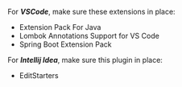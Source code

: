 For ***VSCode***, make sure these extensions in place:
- Extension Pack For Java
- Lombok Annotations Support for VS Code
- Spring Boot Extension Pack

For ***Intellij Idea***, make sure this plugin in place:
- EditStarters
